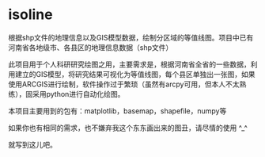 # isoline
根据shp文件的地理信息以及GIS模型数据，绘制分区域的等值线图。项目中已有河南省各地级市、各县区的地理信息数据（shp文件）

此项目用于个人科研研究绘图之用，主要需求是，根据河南省全省的一些数据，利用建立的GIS模型，将研究结果可视化为等值线图，每个县区单独出一张图，如果使用ARCGIS进行绘制，软件操作过于繁琐（虽然有arcpy可用，但本人不太熟练），固采用python进行自动化绘图。

本项目主要用到的包有：matplotlib，basemap，shapefile，numpy等

如果你也有相同的需求，也不嫌弃我这个东东画出来的图丑，请尽情的使用 ^_^

就写到这儿吧。